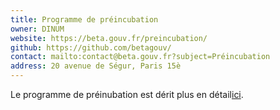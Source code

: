 ```yaml
---
title: Programme de préincubation
owner: DINUM
website: https://beta.gouv.fr/preincubation/
github: https://github.com/betagouv/
contact: mailto:contact@beta.gouv.fr?subject=Préincubation
address: 20 avenue de Ségur, Paris 15è
---
```


Le programme de préinubation est dérit plus en détail[ici](https://beta.gouv.fr/preincubation/).
